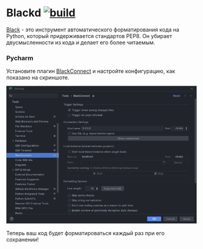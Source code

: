 # Blackd [![build](https://github.com/lashkinse/blackd/actions/workflows/blackd_workflow.yml/badge.svg)](https://github.com/lashkinse/blackd/actions/workflows/blackd_workflow.yml)


[Black](https://github.com/psf/black) - это инструмент автоматического форматирования кода на Python, который придерживается стандартов PEP8. Он убирает двусмысленности из кода и делает его более читаемым.

### Pycharm

Установите плагин  [BlackConnect](https://plugins.jetbrains.com/plugin/14321-blackconnect) и настройте конфигурацию, как показано на скриншоте.

![BlackConnect config](https://raw.githubusercontent.com/lashkinse/blackd/master/screenshots/BlackConnect.png "BlackConnect config")

Теперь ваш код будет форматироваться каждый раз при его сохранении!

